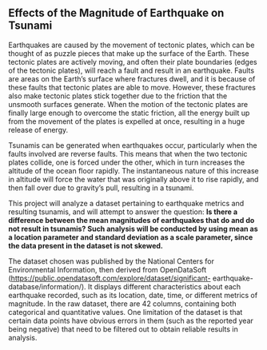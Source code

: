 ## Effects of the Magnitude of Earthquake on Tsunami

Earthquakes are caused by the movement of tectonic plates, which can be thought of as puzzle pieces that make up the surface of the Earth. These tectonic plates are actively moving, and often their plate boundaries (edges of the tectonic plates), will reach a fault and result in an earthquake. Faults are areas on the Earth’s surface where fractures dwell, and it is because of these faults that tectonic plates are able to move. However, these fractures also make tectonic plates stick together due to the friction that the unsmooth surfaces generate. When the motion of the tectonic plates are finally large enough to overcome the static friction, all the energy built up from the movement of the plates is expelled at once, resulting in a huge release of energy.

Tsunamis can be generated when earthquakes occur, particularly when the faults involved are reverse faults. This means that when the two tectonic plates collide, one is forced under the other, which in turn increases the altitude of the ocean floor rapidly. The instantaneous nature of this increase in altitude will force the water that was originally above it to rise rapidly, and then fall over due to gravity’s pull, resulting in a tsunami.

This project will analyze a dataset pertaining to earthquake metrics and resulting tsunamis, and will attempt to answer the question: **Is there a difference between the mean magnitudes of earthquakes that do and do not result in tsunamis? Such analysis will be conducted by using mean as a location parameter and standard deviation as a scale parameter, since the data present in the dataset is not skewed.**

The dataset chosen was published by the National Centers for Environmental Information, then derived from OpenDataSoft (https://public.opendatasoft.com/explore/dataset/significant- earthquake-database/information/). It displays different characteristics about each earthquake recorded, such as its location, date, time, or different metrics of magnitude. In the raw dataset, there are 42 columns, containing both categorical and quantitative values. One limitation of the dataset is that certain data points have obvious errors in them (such as the reported year being negative) that need to be filtered out to obtain reliable results in analysis.
